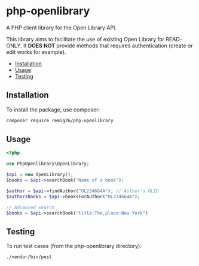 php-openlibrary
================

A PHP client library for the Open Library API.

This library aims to facilitate the use of existing Open Library for READ-ONLY. It **DOES NOT** provide methods that requires authentication (create or edit works for example).

- [Installation](#installation)
- [Usage](#usage)
- [Testing](#testing)

## Installation

To install the package, use composer:
```bash
composer require remig26/php-openlibrary
```

## Usage

```php
<?php

use PhpOpenlibrary\OpenLibrary;

$api = new OpenLibrary();
$books = $api->searchBook("Name of a book");

$author = $api->findAuthor("OL234664A"); // Author's OLID
$authorsBooks = $api->booksForAuthor("OL234664A");

// Advanced search
$books = $api->searchBook("title:The,place:New York")
```

## Testing

To run test cases (from the php-openlibrary directory):
```bash
./vendor/bin/pest
```